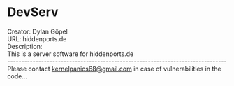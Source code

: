 # DevServ
Creator: Dylan Göpel <br>
URL: hiddenports.de <br>
Description: <br>
This is a server software for hiddenports.de <br>
------------------------------------------------------------------------------ <br>
Please contact kernelpanics68@gmail.com in case of vulnerabilities in the code...
